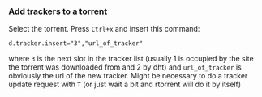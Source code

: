 ### Add trackers to a torrent

Select the torrent. Press `Ctrl+x` and insert this command:

	d.tracker.insert="3","url_of_tracker"

where `3` is the next slot in the tracker list (usually 1 is occupied by the site the torrent was downloaded from and 2 by dht) and `url_of_tracker` is obviously the url of the new tracker. Might be necessary to do a tracker update request with `T` (or just wait a bit and rtorrent will do it by itself)
